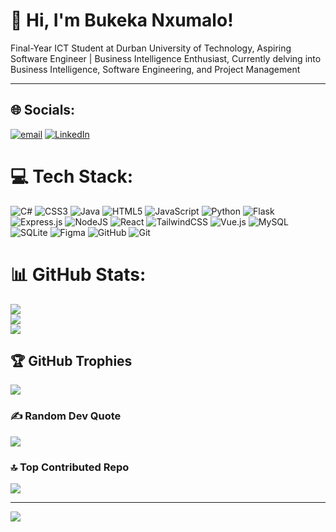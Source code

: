 # 👋 Hi, I'm Bukeka Nxumalo!

Final-Year ICT Student at Durban University of Technology,  Aspiring Software Engineer | Business Intelligence Enthusiast, Currently delving into Business Intelligence, Software Engineering, and Project Management

---

## 🌐 Socials:
[![email](https://img.shields.io/badge/Email-D14836?logo=gmail&logoColor=white)](mailto:nxumalobukeka66@gmail.com) 
[![LinkedIn](https://img.shields.io/badge/LinkedIn-0077B5?logo=linkedin&logoColor=white)](https://www.linkedin.com/in/bukekanxumalo/)

# 💻 Tech Stack:
![C#](https://img.shields.io/badge/c%23-%23239120.svg?logo=csharp&logoColor=white) ![CSS3](https://img.shields.io/badge/css3-%231572B6.svg?logo=css3&logoColor=white) ![Java](https://img.shields.io/badge/java-%23ED8B00.svg?logo=openjdk&logoColor=white) ![HTML5](https://img.shields.io/badge/html5-%23E34F26.svg?logo=html5&logoColor=white) ![JavaScript](https://img.shields.io/badge/javascript-%23323330.svg?logo=javascript&logoColor=%23F7DF1E) ![Python](https://img.shields.io/badge/python-3670A0?logo=python&logoColor=ffdd54) ![Flask](https://img.shields.io/badge/flask-%23000.svg?logo=flask&logoColor=white) ![Express.js](https://img.shields.io/badge/express.js-%23404d59.svg?logo=express&logoColor=%2361DAFB) ![NodeJS](https://img.shields.io/badge/node.js-6DA55F?logo=node.js&logoColor=white) ![React](https://img.shields.io/badge/react-%2320232a.svg?logo=react&logoColor=%2361DAFB) ![TailwindCSS](https://img.shields.io/badge/tailwindcss-%2338B2AC.svg?logo=tailwind-css&logoColor=white) ![Vue.js](https://img.shields.io/badge/vue.js-%2335495e.svg?logo=vuedotjs&logoColor=%234FC08D) ![MySQL](https://img.shields.io/badge/mysql-4479A1.svg?logo=mysql&logoColor=white) ![SQLite](https://img.shields.io/badge/sqlite-%2307405e.svg?logo=sqlite&logoColor=white) ![Figma](https://img.shields.io/badge/figma-%23F24E1E.svg?logo=figma&logoColor=white) ![GitHub](https://img.shields.io/badge/github-%23121011.svg?logo=github&logoColor=white) ![Git](https://img.shields.io/badge/git-%23F05033.svg?logo=git&logoColor=white)

# 📊 GitHub Stats:
![](https://github-readme-stats.vercel.app/api?username=indodanazwide&theme=github_dark_dimmed&hide_border=false&include_all_commits=true&count_private=true)<br/>
![](https://nirzak-streak-stats.vercel.app/?user=indodanazwide&theme=github_dark_dimmed&hide_border=false)<br/>
![](https://github-readme-stats.vercel.app/api/top-langs/?username=indodanazwide&theme=github_dark_dimmed&hide_border=false&include_all_commits=true&count_private=true&layout=compact)

## 🏆 GitHub Trophies
![](https://github-profile-trophy.vercel.app/?username=indodanazwide&theme=github_dark_dimmed&no-frame=true&no-bg=true&margin-w=4)

### ✍️ Random Dev Quote
![](https://quotes-github-readme.vercel.app/api?type=horizontal&theme=radical)

### 🔝 Top Contributed Repo
![](https://github-contributor-stats.vercel.app/api?username=indodanazwide&limit=5&theme=github_dark_dimmed&combine_all_yearly_contributions=true)

---
[![](https://visitcount.itsvg.in/api?id=indodanazwide&icon=0&color=0)](https://visitcount.itsvg.in)

<!-- Proudly created with GPRM ( https://gprm.itsvg.in ) -->
